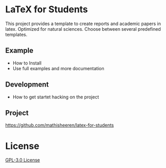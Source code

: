 # LaTeX for Students
This project provides a template to create reports and academic papers in latex. 
Optimized for natural sciences.
Choose between several predefined templates. 

## Example
- How to Install
- Use full examples and more documentation

## Development
- How to get startet hacking on the project

## Project
https://github.com/mathisheeren/latex-for-students

# License
[GPL-3.0 License](LICENSE.txt)